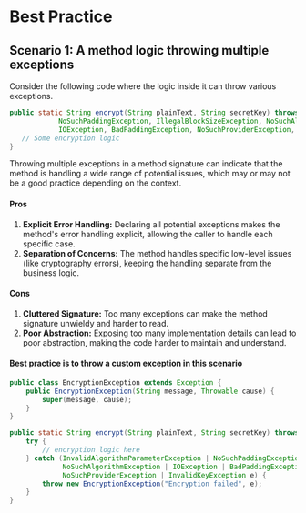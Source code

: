 # Best Practice

## Scenario 1: A method logic throwing multiple exceptions

Consider the following code where the logic inside it can throw various exceptions.

```java
public static String encrypt(String plainText, String secretKey) throws InvalidAlgorithmParameterException,
            NoSuchPaddingException, IllegalBlockSizeException, NoSuchAlgorithmException,
            IOException, BadPaddingException, NoSuchProviderException, InvalidKeyException {
   // Some encryption logic             
}
```

Throwing multiple exceptions in a method signature can indicate that the method is handling a wide range of potential issues, which may or may not be a good practice depending on the context.

#### Pros

1. **Explicit Error Handling:** Declaring all potential exceptions makes the method's error handling explicit, allowing the caller to handle each specific case.
2. **Separation of Concerns:** The method handles specific low-level issues (like cryptography errors), keeping the handling separate from the business logic.

#### Cons

1. **Cluttered Signature:** Too many exceptions can make the method signature unwieldy and harder to read.
2. **Poor Abstraction:** Exposing too many implementation details can lead to poor abstraction, making the code harder to maintain and understand.

#### Best practice is to throw a custom exception in this scenario

```java
public class EncryptionException extends Exception {
    public EncryptionException(String message, Throwable cause) {
        super(message, cause);
    }
}

public static String encrypt(String plainText, String secretKey) throws EncryptionException {
    try {
        // encryption logic here
    } catch (InvalidAlgorithmParameterException | NoSuchPaddingException | IllegalBlockSizeException | 
             NoSuchAlgorithmException | IOException | BadPaddingException | 
             NoSuchProviderException | InvalidKeyException e) {
        throw new EncryptionException("Encryption failed", e);
    }
}
```
